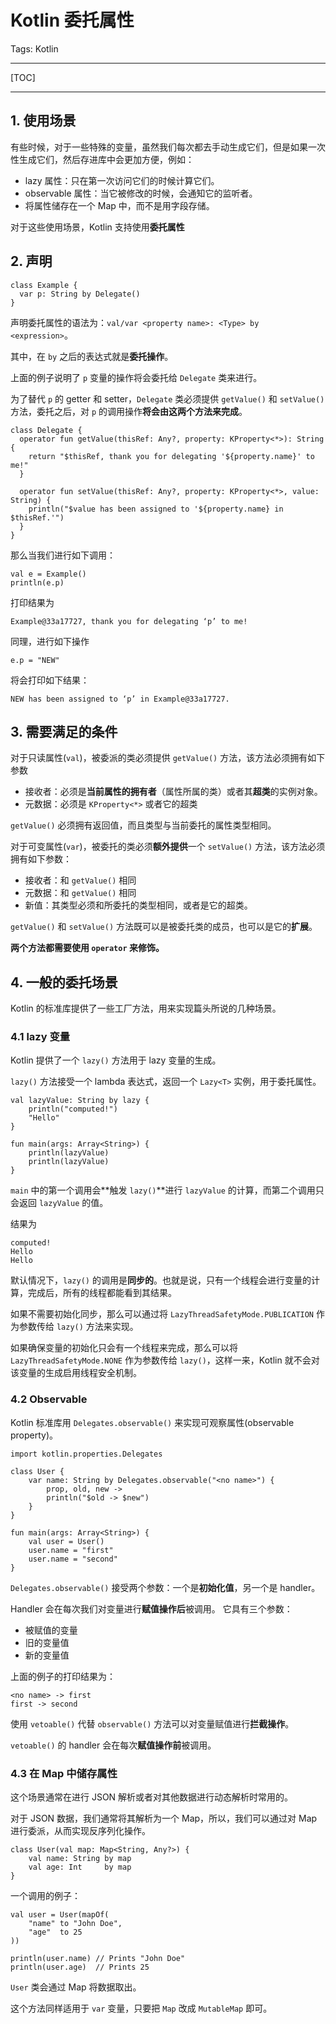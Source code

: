 # Kotlin 委托属性

Tags: Kotlin

---

[TOC]

---

## 1. 使用场景

有些时候，对于一些特殊的变量，虽然我们每次都去手动生成它们，但是如果一次性生成它们，然后存进库中会更加方便，例如：

- lazy 属性：只在第一次访问它们的时候计算它们。
- observable 属性：当它被修改的时候，会通知它的监听者。
- 将属性储存在一个 Map 中，而不是用字段存储。

对于这些使用场景，Kotlin 支持使用**委托属性**

## 2. 声明

```
class Example {
  var p: String by Delegate()
}
```

声明委托属性的语法为：`val/var <property name>: <Type> by <expression>`。

其中，在 `by` 之后的表达式就是**委托操作**。

上面的例子说明了 `p` 变量的操作将会委托给 `Delegate` 类来进行。

为了替代 `p` 的 getter 和 setter，`Delegate` 类必须提供 `getValue()` 和 `setValue()` 方法，委托之后，对 `p` 的调用操作**将会由这两个方法来完成**。

```
class Delegate {
  operator fun getValue(thisRef: Any?, property: KProperty<*>): String {
    return "$thisRef, thank you for delegating '${property.name}' to me!"
  }
 
  operator fun setValue(thisRef: Any?, property: KProperty<*>, value: String) {
    println("$value has been assigned to '${property.name} in $thisRef.'")
  }
}
```

那么当我们进行如下调用：

```
val e = Example()
println(e.p)
```

打印结果为

```
Example@33a17727, thank you for delegating ‘p’ to me!
```

同理，进行如下操作

```
e.p = "NEW"
```

将会打印如下结果：

```
NEW has been assigned to ‘p’ in Example@33a17727.
```

## 3. 需要满足的条件

对于只读属性(`val`)，被委派的类必须提供 `getValue()` 方法，该方法必须拥有如下参数

- 接收者：必须是**当前属性的拥有者**（属性所属的类）或者其**超类**的实例对象。
- 元数据：必须是 `KProperty<*>` 或者它的超类

`getValue()` 必须拥有返回值，而且类型与当前委托的属性类型相同。

对于可变属性(`var`)，被委托的类必须**额外提供**一个 `setValue()` 方法，该方法必须拥有如下参数：

- 接收者：和 `getValue()` 相同
- 元数据：和 `getValue()` 相同
- 新值：其类型必须和所委托的类型相同，或者是它的超类。


`getValue()` 和 `setValue()` 方法既可以是被委托类的成员，也可以是它的**扩展**。

**两个方法都需要使用 `operator` 来修饰。**

## 4. 一般的委托场景

Kotlin 的标准库提供了一些工厂方法，用来实现篇头所说的几种场景。

### 4.1 lazy 变量

Kotlin 提供了一个 `lazy()` 方法用于 lazy 变量的生成。

`lazy()` 方法接受一个 lambda 表达式，返回一个 `Lazy<T>` 实例，用于委托属性。

```
val lazyValue: String by lazy {
    println("computed!")
    "Hello"
}

fun main(args: Array<String>) {
    println(lazyValue)
    println(lazyValue)
}
```

`main` 中的第一个调用会**触发 `lazy()`**进行 `lazyValue` 的计算，而第二个调用只会返回 `lazyValue` 的值。

结果为

```
computed!
Hello
Hello
```

默认情况下，`lazy()` 的调用是**同步的**。也就是说，只有一个线程会进行变量的计算，完成后，所有的线程都能看到其结果。

如果不需要初始化同步，那么可以通过将 `LazyThreadSafetyMode.PUBLICATION` 作为参数传给 `lazy()` 方法来实现。

如果确保变量的初始化只会有一个线程来完成，那么可以将 `LazyThreadSafetyMode.NONE` 作为参数传给 `lazy()`，这样一来，Kotlin 就不会对该变量的生成启用线程安全机制。

### 4.2 Observable

Kotlin 标准库用 `Delegates.observable()` 来实现可观察属性(observable property)。

```
import kotlin.properties.Delegates

class User {
    var name: String by Delegates.observable("<no name>") {
        prop, old, new ->
        println("$old -> $new")
    }
}

fun main(args: Array<String>) {
    val user = User()
    user.name = "first"
    user.name = "second"
}
```

`Delegates.observable()` 接受两个参数：一个是**初始化值**，另一个是 handler。

Handler 会在每次我们对变量进行**赋值操作后**被调用。
它具有三个参数：

- 被赋值的变量
- 旧的变量值
- 新的变量值

上面的例子的打印结果为：

```
<no name> -> first
first -> second
```

使用 `vetoable()` 代替 `observable()` 方法可以对变量赋值进行**拦截操作**。

`vetoable()` 的 handler 会在每次**赋值操作前**被调用。

### 4.3 在 Map 中储存属性

这个场景通常在进行 JSON 解析或者对其他数据进行动态解析时常用的。

对于 JSON 数据，我们通常将其解析为一个 Map，所以，我们可以通过对 Map 进行委派，从而实现反序列化操作。

```
class User(val map: Map<String, Any?>) {
    val name: String by map
    val age: Int     by map
}
```

一个调用的例子：

```
val user = User(mapOf(
    "name" to "John Doe",
    "age"  to 25
))
```

```
println(user.name) // Prints "John Doe"
println(user.age)  // Prints 25
```

`User` 类会通过 Map 将数据取出。

这个方法同样适用于 `var` 变量，只要把 `Map` 改成 `MutableMap` 即可。


